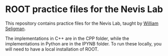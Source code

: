# ROOT practice files for the Nevis Lab

This repository contains practice files for the Nevis Lab, taught by [William Seligman](https://www.nevis.columbia.edu/~seligman/). 

The implementations in C++ are in the CPP folder, while the implementations in Python are in the IPYNB folder. To run these locally, you will need to have a local installation of ROOT.